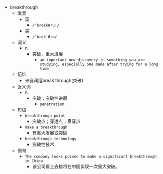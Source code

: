 - breakthrough
  - 发音
    - 英
      - `/'breɪkθruː/`
    - 美
      - `/'brek'θrʊ/`
  - 词义
    - n.
      - 突破，重大进展
        - `an important new discovery in something you are studying, especially one made after trying for a long time`
  - 记忆
    - 来自词组break through(突破)
  - 近义词
    - n.
      - 突破；突破性进展
        - `penetration`
  - 短语
    - `breakthrough point`
      - 突破点；穿透点；贯穿点 
    - `make a breakthrough`
      - 有重大发展或突破 
    - `breakthrough technology`
      - 突破性技术 
  - 例句
    - `The company looks poised to make a significant breakthrough in China.`
      - 该公司看上去稳将在中国实现一次重大突破。

